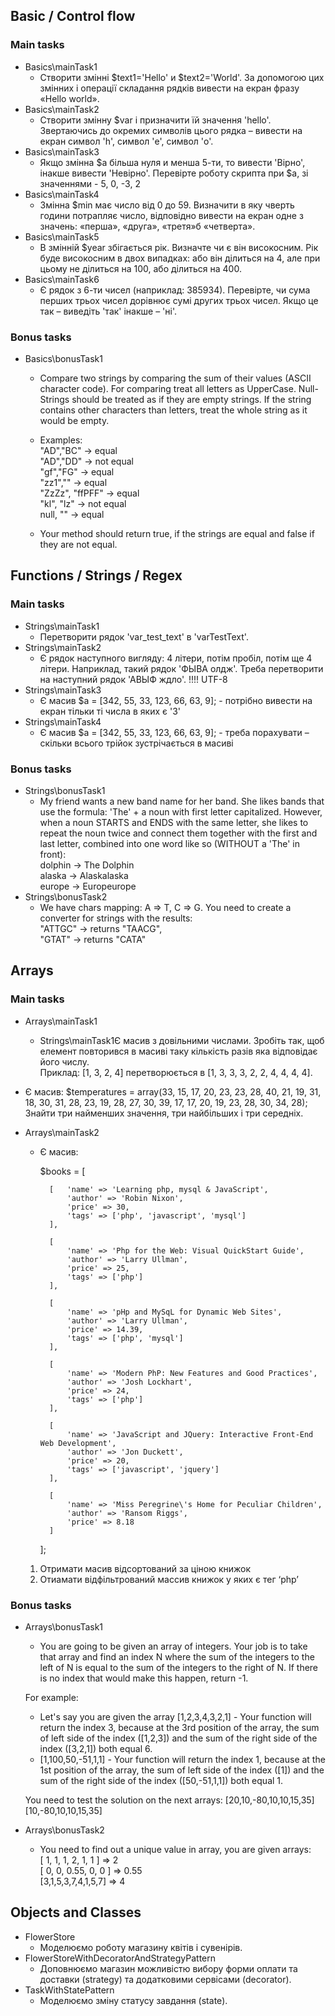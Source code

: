 ## Basic / Control flow
### Main tasks
* Basics\mainTask1  
  * Створити змінні $text1='Hello' и $text2='World'. 
За допомогою цих змінних і операції складання рядків вивести на екран фразу «Hello world».
* Basics\mainTask2  
  * Створити змінну $var і призначити їй значення 'hello'. 
Звертаючись до окремих символів цього рядка – вивести на екран символ 'h', символ 'e', символ 'o'.
* Basics\mainTask3  
  * Якщо змінна $a більша нуля и менша 5-ти, то вивести 'Вірно', інакше вивести 'Невірно'. 
Перевірте роботу скрипта при $a, зі значеннями - 5, 0, -3, 2
* Basics\mainTask4  
  * Змінна $min має число від 0 до 59. Визначити в яку чверть години потрапляє число, 
відповідно вивести на екран одне з значень: «перша», «друга», «третя»б «четверта».
* Basics\mainTask5  
  * В змінній $year збігається рік. Визначте чи є він високосним. 
Рік буде високосним в двох випадках: або він ділиться на 4, але при цьому не ділиться на 100, або ділиться на 400.
* Basics\mainTask6  
  * Є рядок з 6-ти чисел (наприклад: 385934). Перевірте, чи сума перших трьох чисел дорівнює сумі других трьох чисел. 
Якщо це так – виведіть 'так' інакше – 'ні'.
### Bonus tasks
* Basics\bonusTask1  
  * Compare two strings by comparing the sum of their values (ASCII character code). For comparing treat all letters as UpperCase.
Null-Strings should be treated as if they are empty strings. 
If the string contains other characters than letters, treat the whole string as it would be empty.

  * Examples:  
  "AD","BC" -> equal  
  "AD","DD" -> not equal  
  "gf","FG" -> equal  
  "zz1","" -> equal  
  "ZzZz", "ffPFF" -> equal  
  "kl", "lz" -> not equal  
  null, "" -> equal  

  * Your method should return true, if the strings are equal and false if they are not equal.

## Functions / Strings / Regex
### Main tasks
* Strings\mainTask1  
  * Перетворити рядок 'var_test_text' в 'varTestText'.
* Strings\mainTask2  
  * Є рядок наступного вигляду: 4 літери, потім пробіл, потім ще 4 літери. 
Наприклад, такий рядок 'ФЫВА олдж'. Треба перетворити на наступний рядок 'АВЫФ ждло'. !!!! UTF-8
* Strings\mainTask3  
  * Є масив $a = [342, 55, 33, 123, 66, 63, 9]; - потрібно вивести на екран тільки ті числа в яких є '3'
* Strings\mainTask4  
  * Є масив $a = [342, 55, 33, 123, 66, 63, 9]; - треба порахувати – скільки всього трійок зустрічається в масиві
### Bonus tasks
* Strings\bonusTask1  
  * My friend wants a new band name for her band. 
She likes bands that use the formula: 'The' + a noun with first letter capitalized. 
However, when a noun STARTS and ENDS with the same letter, she likes to repeat the noun twice and 
connect them together with the first and last letter, combined into one word like so (WITHOUT a 'The' in front):  
dolphin -> The Dolphin  
alaska -> Alaskalaska  
europe -> Europeurope  
* Strings\bonusTask2  
  * We have chars mapping: A => T, C => G. You need to create a converter for strings with the results:  
"ATTGC" -> returns "TAACG",   
"GTAT" -> returns "CATA"

## Arrays
### Main tasks
* Arrays\mainTask1  
  * Strings\mainTask1Є масив з довільними числами. Зробіть так, щоб елемент повторився в масиві таку кількість разів яка відповідає його числу.   
Приклад: [1, 3, 2, 4] перетворюється в [1, 3, 3, 3, 2, 2, 4, 4, 4, 4].
* Є масив: 
$temperatures = array(33, 15, 17, 20, 23, 23, 28, 40, 21, 19, 31, 18, 30, 31, 28, 23, 19, 28, 27, 30, 39, 17, 17, 20, 
19, 23, 28, 30, 34, 28); 
Знайти три найменших значення, три найбільших і три середніх.
* Arrays\mainTask2  
  * Є масив:  

      $books = [
      
          [   'name' => 'Learning php, mysql & JavaScript',
              'author' => 'Robin Nixon',
              'price' => 30,
              'tags' => ['php', 'javascript', 'mysql']
          ],

          [
              'name' => 'Php for the Web: Visual QuickStart Guide',
              'author' => 'Larry Ullman',
              'price' => 25,
              'tags' => ['php']
          ],

          [
              'name' => 'pHp and MySqL for Dynamic Web Sites',
              'author' => 'Larry Ullman',
              'price' => 14.39,
              'tags' => ['php', 'mysql']
          ],

          [
              'name' => 'Modern PhP: New Features and Good Practices',
              'author' => 'Josh Lockhart',
              'price' => 24,
              'tags' => ['php']
          ],

          [
              'name' => 'JavaScript and JQuery: Interactive Front-End Web Development',
              'author' => 'Jon Duckett',
              'price' => 20,
              'tags' => ['javascript', 'jquery']
          ],

          [
              'name' => 'Miss Peregrine\'s Home for Peculiar Children',
              'author' => 'Ransom Riggs',
              'price' => 8.18
          ]
      ];  
  
  1. Отримати масив відсортований за ціною книжок  
  2. Отиамати відфільтрований массив книжок у яких є тег ‘php’

### Bonus tasks
* Arrays\bonusTask1  
  * You are going to be given an array of integers. 
Your job is to take that array and find an index N where the sum of the integers to the left of N is equal to the sum of the integers to the right of N. If there is no index that would make this happen, return -1.
  
  For example:   
  * Let's say you are given the array [1,2,3,4,3,2,1] - 
Your function will return the index 3, because at the 3rd position of the array, the sum of left side of the index ([1,2,3]) 
and the sum of the right side of the index ([3,2,1]) both equal 6.   
  * [1,100,50,-51,1,1] - 
Your function will return the index 1, because at the 1st position of the array, 
the sum of left side of the index ([1]) and the sum of the right side of the index ([50,-51,1,1]) both equal 1.  
  
  You need to test the solution on the next arrays: [20,10,-80,10,10,15,35] [10,-80,10,10,15,35]

* Arrays\bonusTask2
  * You need to find out a unique value in array, you are given arrays:  
[ 1, 1, 1, 2, 1, 1 ] => 2  
[ 0, 0, 0.55, 0, 0 ] => 0.55  
[3,1,5,3,7,4,1,5,7] => 4

## Objects and Classes

* FlowerStore 
  * Моделюємо роботу магазину квітів і сувенірів.  
* FlowerStoreWithDecoratorAndStrategyPattern 
  * Доповнюємо магазин можливістю вибору форми оплати та доставки (strategy) 
та додатковими сервісами (decorator).
* TaskWithStatePattern  
  * Моделюємо зміну статусу завдання (state).  
  
